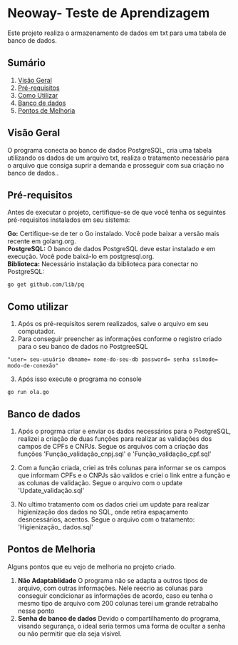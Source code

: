 <h1>Neoway- Teste de Aprendizagem</h1>

<p>Este projeto realiza o armazenamento de dados em txt para uma tabela de banco de dados.<p>

## Sumário
1. [Visão Geral](#visão-geral)
2. [Pré-requisitos](#pré-requisitos)
3. [Como Utilizar](#como-utilizar)
4. [Banco de dados](#banco-de-dados)
5. [Pontos de Melhoria](#pontos-de-melhoria)


## Visão Geral

O programa conecta ao banco de dados PostgreSQL, cria uma tabela utilizando os dados de um arquivo txt, realiza o tratamento necessário para o arquivo que consiga suprir a demanda e prosseguir com sua criação no banco de dados..

## Pré-requisitos
Antes de executar o projeto, certifique-se de que você tenha os seguintes pré-requisitos instalados em seu sistema:

**Go:** Certifique-se de ter o Go instalado. Você pode baixar a versão mais recente em golang.org.<br>
**PostgreSQL:** O banco de dados PostgreSQL deve estar instalado e em execução. Você pode baixá-lo em postgresql.org.<br>
**Biblioteca:**  Necessário instalação da biblioteca para conectar no PostgreSQL:
```
go get github.com/lib/pq 
```
## Como utilizar

1. Após os pré-requisitos serem realizados, salve o arquivo em seu computador.
2. Para conseguir preencher as informações conforme o registro criado para o seu banco de dados no PostgreeSQL
```
"user= seu-usuário dbname= nome-do-seu-db password= senha sslmode= modo-de-conexão"
```
3. Após isso execute o programa no console
```+++++++++++++++++++++++++++++++++++++++++
go run ola.go
```
## Banco de dados

1. Após o progrma criar e enviar os dados necessários para o PostgreSQL, realizei a criação de duas funções para realizar as validações dos campos de CPFs e CNPJs. Segue os arquivos com a criação das funções 'Função_validação_cnpj.sql' e 'Função_validação_cpf.sql'

2. Com a função criada, criei as três colunas para informar se os campos que informam CPFs e o CNPJs são validos e criei o link entre a função e as colunas de validação. Segue o arquivo com o update 'Update_validação.sql'

3. No ultimo tratamento com os dados criei um update para realizar higienização dos dados no SQL, onde retira espaçamento desncessários, acentos.
Segue o arquivo com o tratamento: 'Higienização_ dados.sql'

## Pontos de Melhoria

Alguns pontos que eu vejo de melhoria no projeto criado.
1. **Não Adaptablidade** O programa não se adapta a outros tipos de arquivo, com outras informações. Nele reecrio as colunas para conseguir condicionar as informações de acordo, caso eu tenha o mesmo tipo de arquivo com 200 colunas terei um grande retrabalho nesse ponto
2. **Senha de banco de dados** Devido o compartilhamento do programa, visando segurança, o ideal seria termos uma forma de ocultar a senha ou não permitir que ela seja visivel.



    